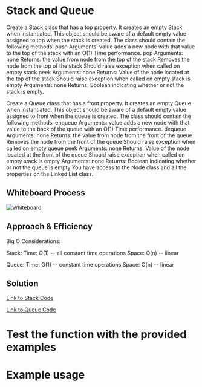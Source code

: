 # Stack and Queue
Create a Stack class that has a top property. It creates an empty Stack when instantiated.
This object should be aware of a default empty value assigned to top when the stack is created.
The class should contain the following methods:
push
Arguments: value
adds a new node with that value to the top of the stack with an O(1) Time performance.
pop
Arguments: none
Returns: the value from node from the top of the stack
Removes the node from the top of the stack
Should raise exception when called on empty stack
peek
Arguments: none
Returns: Value of the node located at the top of the stack
Should raise exception when called on empty stack
is empty
Arguments: none
Returns: Boolean indicating whether or not the stack is empty.

Create a Queue class that has a front property. It creates an empty Queue when instantiated.
This object should be aware of a default empty value assigned to front when the queue is created.
The class should contain the following methods:
enqueue
Arguments: value
adds a new node with that value to the back of the queue with an O(1) Time performance.
dequeue
Arguments: none
Returns: the value from node from the front of the queue
Removes the node from the front of the queue
Should raise exception when called on empty queue
peek
Arguments: none
Returns: Value of the node located at the front of the queue
Should raise exception when called on empty stack
is empty
Arguments: none
Returns: Boolean indicating whether or not the queue is empty
You have access to the Node class and all the properties on the Linked List class.


## Whiteboard Process
![Whiteboard]()

## Approach & Efficiency
<!-- What approach did you take? Why? What is the Big O space/time for this approach? -->
Big O Considerations: 

Stack:
    Time: O(1) -- all constant time operations
    Space: O(n) -- linear

Queue: 
    Time: O(1) -- constant time operations
    Space: O(n) -- linear


## Solution

[Link to Stack Code](../../data_structures/stack.py)

[Link to Queue Code](../../data_structures/queue.py)


# Test the function with the provided examples


# Example usage
